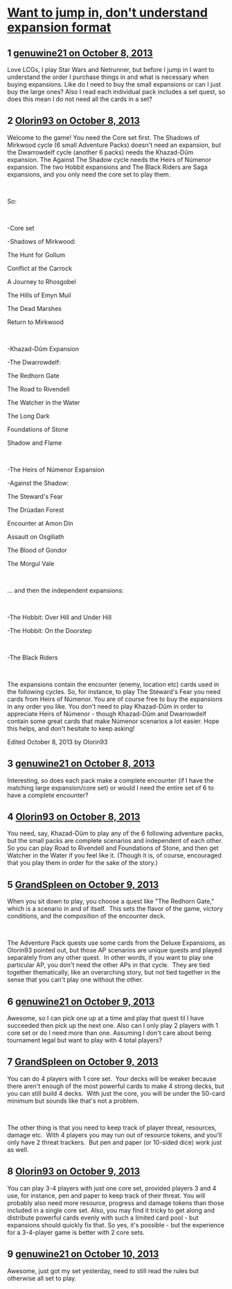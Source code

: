 # [Want to jump in, don&#039;t understand expansion format](https://community.fantasyflightgames.com/topic/91741-want-to-jump-in-dont-understand-expansion-format/)

## 1 [genuwine21 on October 8, 2013](https://community.fantasyflightgames.com/topic/91741-want-to-jump-in-dont-understand-expansion-format/?do=findComment&comment=884245)

Love LCGs, I play Star Wars and Netrunner, but before I jump in I want to understand the order I purchase things in and what is necessary when buying expansions. Like do I need to buy the small expansions or can I just buy the large ones? Also I read each individual pack includes a set quest, so does this mean I do not need all the cards in a set?

## 2 [Olorin93 on October 8, 2013](https://community.fantasyflightgames.com/topic/91741-want-to-jump-in-dont-understand-expansion-format/?do=findComment&comment=884415)

Welcome to the game! You need the Core set first. The Shadows of Mirkwood cycle (6 small Adventure Packs) doesn't need an expansion, but the Dwarrowdelf cycle (another 6 packs) needs the Khazad-Dûm expansion. The Against The Shadow cycle needs the Heirs of Númenor expansion. The two Hobbit expansions and The Black Riders are Saga expansions, and you only need the core set to play them.

 

So:

 

-Core set

-Shadows of Mirkwood:

The Hunt for Gollum

Conflict at the Carrock

A Journey to Rhosgobel

The Hills of Emyn Muil

The Dead Marshes

Return to Mirkwood

 

-Khazad-Dûm Expansion

-The Dwarrowdelf:

The Redhorn Gate

The Road to Rivendell

The Watcher in the Water

The Long Dark

Foundations of Stone

Shadow and Flame

 

-The Heirs of Númenor Expansion

-Against the Shadow:

The Steward's Fear

The Drúadan Forest

Encounter at Amon Dín

Assault on Osgiliath

The Blood of Gondor

The Morgul Vale

 

... and then the independent expansions:

 

-The Hobbit: Over Hill and Under Hill

-The Hobbit: On the Doorstep

 

-The Black Riders

 

The expansions contain the encounter (enemy, location etc) cards used in the following cycles. So, for instance, to play The Steward's Fear you need cards from Heirs of Númenor. You are of course free to buy the expansions in any order you like. You don't need to play Khazad-Dûm in order to appreciate Heirs of Númenor - though Khazad-Dûm and Dwarrowdelf contain some great cards that make Númenor scenarios a lot easier. Hope this helps, and don't hesitate to keep asking!

Edited October 8, 2013 by Olorin93

## 3 [genuwine21 on October 8, 2013](https://community.fantasyflightgames.com/topic/91741-want-to-jump-in-dont-understand-expansion-format/?do=findComment&comment=884529)

Interesting, so does each pack make a complete encounter (if I have the matching large expansion/core set) or would I need the entire set of 6 to have a complete encounter?

## 4 [Olorin93 on October 8, 2013](https://community.fantasyflightgames.com/topic/91741-want-to-jump-in-dont-understand-expansion-format/?do=findComment&comment=884549)

You need, say, Khazad-Dûm to play any of the 6 following adventure packs, but the small packs are complete scenarios and independent of each other. So you can play Road to Rivendell and Foundations of Stone, and then get Watcher in the Water if you feel like it. (Though it is, of course, encouraged that you play them in order for the sake of the story.)

## 5 [GrandSpleen on October 9, 2013](https://community.fantasyflightgames.com/topic/91741-want-to-jump-in-dont-understand-expansion-format/?do=findComment&comment=884917)

When you sit down to play, you choose a quest like "The Redhorn Gate," which is a scenario in and of itself.  This sets the flavor of the game, victory conditions, and the composition of the encounter deck.

 

The Adventure Pack quests use some cards from the Deluxe Expansions, as Olorin93 pointed out, but those AP scenarios are unique quests and played separately from any other quest.  In other words, if you want to play one particular AP, you don't need the other APs in that cycle.  They are tied together thematically, like an overarching story, but not tied together in the sense that you can't play one without the other.

## 6 [genuwine21 on October 9, 2013](https://community.fantasyflightgames.com/topic/91741-want-to-jump-in-dont-understand-expansion-format/?do=findComment&comment=885194)

Awesome, so I can pick one up at a time and play that quest til I have succeeded then pick up the next one. Also can I only play 2 players with 1 core set or do I need more than one. Assuming I don't care about being tournament legal but want to play with 4 total players?

## 7 [GrandSpleen on October 9, 2013](https://community.fantasyflightgames.com/topic/91741-want-to-jump-in-dont-understand-expansion-format/?do=findComment&comment=885324)

You can do 4 players with 1 core set.  Your decks will be weaker because there aren't enough of the most powerful cards to make 4 strong decks, but you can still build 4 decks.  With just the core, you will be under the 50-card minimum but sounds like that's not a problem.  

 

The other thing is that you need to keep track of player threat, resources, damage etc.  With 4 players you may run out of resource tokens, and you'll only have 2 threat trackers.  But pen and paper (or 10-sided dice) work just as well.

## 8 [Olorin93 on October 9, 2013](https://community.fantasyflightgames.com/topic/91741-want-to-jump-in-dont-understand-expansion-format/?do=findComment&comment=885328)

You can play 3-4 players with just one core set, provided players 3 and 4 use, for instance, pen and paper to keep track of their threat. You will probably also need more resource, progress and damage tokens than those included in a single core set. Also, you may find it tricky to get along and distribute powerful cards evenly with such a limited card pool - but expansions should quickly fix that. So yes, it's possible - but the experience for a 3-4-player game is better with 2 core sets.

## 9 [genuwine21 on October 10, 2013](https://community.fantasyflightgames.com/topic/91741-want-to-jump-in-dont-understand-expansion-format/?do=findComment&comment=885594)

Awesome, just got my set yesterday, need to still read the rules but otherwise all set to play.

